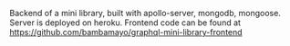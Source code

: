 Backend of a mini library, built with apollo-server, mongodb, mongoose. 
Server is deployed on heroku. Frontend code can be found at https://github.com/bambamayo/graphql-mini-library-frontend
